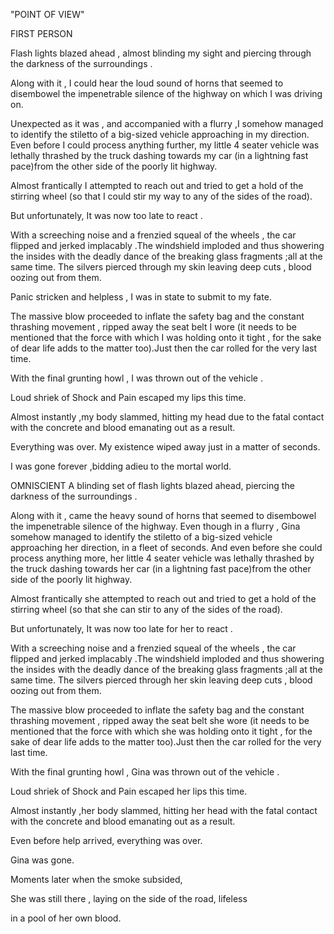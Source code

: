 "POINT OF VIEW" 

FIRST PERSON                                                                                

Flash lights blazed ahead , almost blinding my sight and piercing through the darkness of the surroundings .

Along with it , I could hear the loud sound of horns  that seemed to disembowel the impenetrable silence of the highway on which I  was driving on.

Unexpected as it was , and accompanied with  a flurry ,I somehow managed to identify the stiletto of a big-sized vehicle approaching in my  direction. Even before I could process anything further, my little 4 seater vehicle was lethally thrashed by the truck dashing towards my car (in a lightning fast pace)from the other side of the poorly lit highway.

Almost frantically I attempted to reach out and tried to get a hold of the stirring wheel (so that I could stir my way to any of the sides of the road).

But unfortunately, It was now too late to react .

With a screeching noise and a frenzied squeal of the wheels , the car flipped and jerked implacably .The windshield imploded and thus showering the insides with the deadly dance of the breaking glass fragments ;all at the same time. The silvers pierced through my skin leaving deep cuts , blood oozing out from them.

Panic stricken and helpless , I was in state to submit to my fate.

The massive blow proceeded to inflate the safety bag and the  constant thrashing movement ,  ripped away the seat belt I wore (it needs to be mentioned that the force with which I was holding onto it tight , for the sake of dear life adds to the matter too).Just then the car rolled for the very last time.

 With the final grunting howl , I was thrown out of the vehicle .

Loud shriek of Shock and Pain escaped my lips this time.

Almost instantly ,my body  slammed, hitting my head due to  the fatal contact with the concrete and blood emanating out as a result.

Everything was over. My existence wiped away just in a matter of seconds.

I was gone forever ,bidding adieu to the mortal world.




OMNISCIENT
 A blinding set of flash lights blazed ahead, piercing the darkness of the surroundings .

Along with it , came the heavy sound of horns  that seemed to disembowel the impenetrable silence of the highway. Even though in a flurry , Gina somehow managed to identify the stiletto of a big-sized vehicle approaching her direction, in a fleet of seconds. And even before she could process anything more, her little 4 seater vehicle was lethally thrashed by the truck dashing towards her car (in a lightning fast pace)from the other side of the poorly lit highway.

Almost frantically she attempted to reach out and tried to get a hold of the stirring wheel (so that she can stir to any of the sides of the road).

But unfortunately, It was now too late for her to react .

With a screeching noise and a frenzied squeal of the wheels , the car flipped and jerked implacably .The windshield imploded and thus showering the insides with the deadly dance of the breaking glass fragments ;all at the same time. The silvers pierced through her skin leaving deep cuts , blood oozing out from them.

The massive blow proceeded to inflate the safety bag and the  constant thrashing movement ,  ripped away the seat belt she wore (it needs to be mentioned that the force with which she was holding onto it tight , for the sake of dear life adds to the matter too).Just then the car rolled for the very last time.

 With the final grunting howl , Gina was thrown out of the vehicle .

Loud shriek of Shock and Pain escaped her lips this time.

Almost instantly ,her body  slammed, hitting her head with the fatal contact with the concrete and blood emanating out as a result.

Even before help arrived, everything was over.

 Gina was gone.

Moments later when the smoke subsided,

 She was still there , laying on the side of the road, lifeless

in a pool of her own blood.
